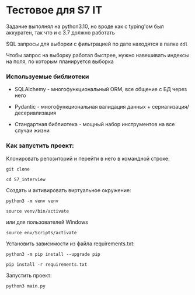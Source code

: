 # Тестовое для S7 IT

Задание выполнял на python3.10, но вроде как с typing'ом был аккуратен, так что
и с 3.7 должно работать

SQL запросы для выборки с фильтрацией по дате находятся в папке `ddl`

Чтобы запрос на выборку работал быстрее, нужно навешивать индексы на поля, по
которым планируется выборка

### Используемые библиотеки

- SQLAlchemy - многофункциональный ORM, все общение с БД через него
- Pydantic - многофункциональная валидация данных + сериализация/десериализация


- Стандартная библиотека - мощный набор инструментов на все случаи жизни

### Как запустить проект:

Клонировать репозиторий и перейти в него в командной строке:

```
git clone 
```

```
cd S7_interview
```

Cоздать и активировать виртуальное окружение:

```
python3 -m venv venv
```

```
source venv/bin/activate
```
или для пользователей Windows

```
source env/Scripts/activate
```

Установить зависимости из файла requirements.txt:

```
python3 -m pip install --upgrade pip
```

```
pip install -r requirements.txt
```

Запустить проект:
```
python3 main.py
```
